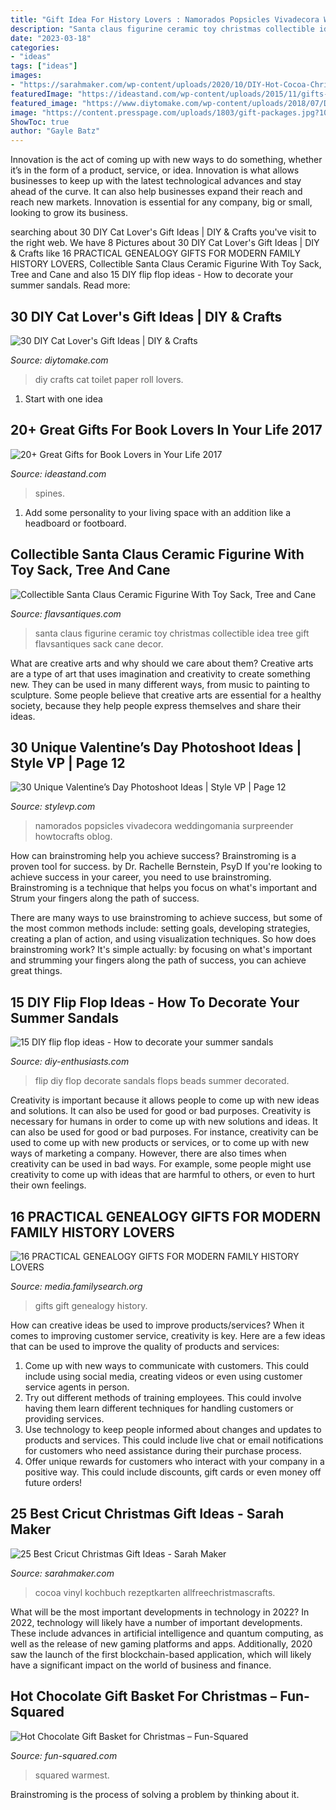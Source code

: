 ```yaml
---
title: "Gift Idea For History Lovers : Namorados Popsicles Vivadecora Weddingomania Surpreender Howtocrafts Oblog"
description: "Santa claus figurine ceramic toy christmas collectible idea tree gift flavsantiques sack cane decor"
date: "2023-03-18"
categories:
- "ideas"
tags: ["ideas"]
images:
- "https://sarahmaker.com/wp-content/uploads/2020/10/DIY-Hot-Cocoa-Christmas-Mug-Gift.jpg"
featuredImage: "https://ideastand.com/wp-content/uploads/2015/11/gifts-for-book-lovers/6-gifts-for-book-lovers.jpg"
featured_image: "https://www.diytomake.com/wp-content/uploads/2018/07/DIY-Toilet-Paper-Roll-Cat-e1547211647896.jpg"
image: "https://content.presspage.com/uploads/1803/gift-packages.jpg?10000"
ShowToc: true
author: "Gayle Batz"
---
```



Innovation is the act of coming up with new ways to do something, whether it’s in the form of a product, service, or idea. Innovation is what allows businesses to keep up with the latest technological advances and stay ahead of the curve. It can also help businesses expand their reach and reach new markets. Innovation is essential for any company, big or small, looking to grow its business.

	

		
searching about 30 DIY Cat Lover&#039;s Gift Ideas | DIY &amp; Crafts you've visit to the right web. We have 8 Pictures about 30 DIY Cat Lover&#039;s Gift Ideas | DIY &amp; Crafts like 16 PRACTICAL GENEALOGY GIFTS FOR MODERN FAMILY HISTORY LOVERS, Collectible Santa Claus Ceramic Figurine With Toy Sack, Tree and Cane and also 15 DIY flip flop ideas - How to decorate your summer sandals. Read more:
		
    
## 30 DIY Cat Lover&#039;s Gift Ideas | DIY &amp; Crafts

<img loading=lazy src="https://www.diytomake.com/wp-content/uploads/2018/07/DIY-Toilet-Paper-Roll-Cat-e1547211647896.jpg" onerror="this.onerror=null;this.src='https://tse4.mm.bing.net/th?id=OIP.ZYgLYNmGclEjdrDyk7WASAHaKB&amp;pid=15.1';" alt="30 DIY Cat Lover&#039;s Gift Ideas | DIY &amp; Crafts">

_Source: diytomake.com_

>diy crafts cat toilet paper roll lovers. 

	

 1. Start with one idea

    
## 20+ Great Gifts For Book Lovers In Your Life 2017

<img loading=lazy src="https://ideastand.com/wp-content/uploads/2015/11/gifts-for-book-lovers/6-gifts-for-book-lovers.jpg" onerror="this.onerror=null;this.src='https://tse3.mm.bing.net/th?id=OIP.ea7KFJ49Oh6Pq_OuhfN53AHaLG&amp;pid=15.1';" alt="20+ Great Gifts for Book Lovers in Your Life 2017">

_Source: ideastand.com_

>spines. 

	

1. Add some personality to your living space with an addition like a headboard or footboard.

    
## Collectible Santa Claus Ceramic Figurine With Toy Sack, Tree And Cane

<img loading=lazy src="https://i.etsystatic.com/8853259/r/il/364084/1082559234/il_fullxfull.1082559234_1lct.jpg" onerror="this.onerror=null;this.src='https://tse3.mm.bing.net/th?id=OIP.aeOan2WDuaFtc-kuL-CD2wHaL8&amp;pid=15.1';" alt="Collectible Santa Claus Ceramic Figurine With Toy Sack, Tree and Cane">

_Source: flavsantiques.com_

>santa claus figurine ceramic toy christmas collectible idea tree gift flavsantiques sack cane decor. 

	

What are creative arts and why should we care about them?
Creative arts are a type of art that uses imagination and creativity to create something new. They can be used in many different ways, from music to painting to sculpture. Some people believe that creative arts are essential for a healthy society, because they help people express themselves and share their ideas.

    
## 30 Unique Valentine’s Day Photoshoot Ideas | Style VP | Page 12

<img loading=lazy src="https://www.stylevp.com/wp-content/uploads/2020/01/12-Valentines-Day-Photoshoot.jpg" onerror="this.onerror=null;this.src='https://tse3.mm.bing.net/th?id=OIP.YrfBMhtiFA_E-WY4XvfANQHaJQ&amp;pid=15.1';" alt="30 Unique Valentine’s Day Photoshoot Ideas | Style VP | Page 12">

_Source: stylevp.com_

>namorados popsicles vivadecora weddingomania surpreender howtocrafts oblog. 

	

How can brainstroming help you achieve success?
Brainstroming is a proven tool for success. by Dr. Rachelle Bernstein, PsyD
If you're looking to achieve success in your career, you need to use brainstroming. Brainstroming is a technique that helps you focus on what's important and Strum your fingers along the path of success.

There are many ways to use brainstroming to achieve success, but some of the most common methods include: setting goals, developing strategies, creating a plan of action, and using visualization techniques. So how does brainstroming work? It's simple actually: by focusing on what's important and strumming your fingers along the path of success, you can achieve great things.

    
## 15 DIY Flip Flop Ideas - How To Decorate Your Summer Sandals

<img loading=lazy src="http://www.diy-enthusiasts.com/wp-content/uploads/2014/05/diy-flip-flops-ideas-decorate-with-beads-chains.jpg" onerror="this.onerror=null;this.src='https://tse2.mm.bing.net/th?id=OIP.nVHjH0G2FT-6RSg099qfiwHaLH&amp;pid=15.1';" alt="15 DIY flip flop ideas - How to decorate your summer sandals">

_Source: diy-enthusiasts.com_

>flip diy flop decorate sandals flops beads summer decorated. 

	

Creativity is important because it allows people to come up with new ideas and solutions. It can also be used for good or bad purposes.
Creativity is necessary for humans in order to come up with new solutions and ideas. It can also be used for good or bad purposes. For instance, creativity can be used to come up with new products or services, or to come up with new ways of marketing a company. However, there are also times when creativity can be used in bad ways. For example, some people might use creativity to come up with ideas that are harmful to others, or even to hurt their own feelings.

    
## 16 PRACTICAL GENEALOGY GIFTS FOR MODERN FAMILY HISTORY LOVERS

<img loading=lazy src="https://content.presspage.com/uploads/1803/gift-packages.jpg?10000" onerror="this.onerror=null;this.src='https://tse1.mm.bing.net/th?id=OIP.0tC2CeU04g34Fsj87YNoAwHaE8&amp;pid=15.1';" alt="16 PRACTICAL GENEALOGY GIFTS FOR MODERN FAMILY HISTORY LOVERS">

_Source: media.familysearch.org_

>gifts gift genealogy history. 

	

How can creative ideas be used to improve products/services?
When it comes to improving customer service, creativity is key. Here are a few ideas that can be used to improve the quality of products and services: 
1. Come up with new ways to communicate with customers. This could include using social media, creating videos or even using customer service agents in person.
2. Try out different methods of training employees. This could involve having them learn different techniques for handling customers or providing services.
3. Use technology to keep people informed about changes and updates to products and services. This could include live chat or email notifications for customers who need assistance during their purchase process.
4. Offer unique rewards for customers who interact with your company in a positive way. This could include discounts, gift cards or even money off future orders!

    
## 25 Best Cricut Christmas Gift Ideas - Sarah Maker

<img loading=lazy src="https://sarahmaker.com/wp-content/uploads/2020/10/DIY-Hot-Cocoa-Christmas-Mug-Gift.jpg" onerror="this.onerror=null;this.src='https://tse4.mm.bing.net/th?id=OIP.Db6BeH8O2QroPoxl26vPDQHaL1&amp;pid=15.1';" alt="25 Best Cricut Christmas Gift Ideas - Sarah Maker">

_Source: sarahmaker.com_

>cocoa vinyl kochbuch rezeptkarten allfreechristmascrafts. 

	

What will be the most important developments in technology in 2022?
In 2022, technology will likely have a number of important developments. These include advances in artificial intelligence and quantum computing, as well as the release of new gaming platforms and apps. Additionally, 2020 saw the launch of the first blockchain-based application, which will likely have a significant impact on the world of business and finance.

    
## Hot Chocolate Gift Basket For Christmas – Fun-Squared

<img loading=lazy src="https://fun-squared.com/wp-content/uploads/2016/11/Warmest-Wishes-Hot-Chocolate-Gift-Idea-for-Friends.png" onerror="this.onerror=null;this.src='https://tse2.mm.bing.net/th?id=OIP.j11EMxpr6hmNzTJz3Mb-MQHaSh&amp;pid=15.1';" alt="Hot Chocolate Gift Basket for Christmas – Fun-Squared">

_Source: fun-squared.com_

>squared warmest. 

	

Brainstroming is the process of solving a problem by thinking about it.

